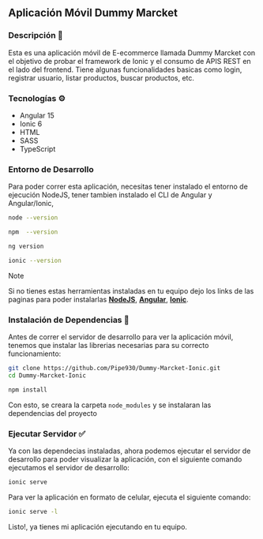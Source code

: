 ## Aplicación Móvil Dummy Marcket 

### Descripción 📄

Esta es una aplicación móvil de E-ecommerce llamada Dummy Marcket con el objetivo de probar el framework de Ionic y el consumo de APIS REST en el lado del frontend. Tiene algunas funcionalidades basicas como login, registrar usuario, listar productos, buscar productos, etc.

### Tecnologías ⚙️

- Angular 15
- Ionic 6
- HTML
- SASS
- TypeScript

### Entorno de Desarrollo

Para poder correr esta aplicación, necesitas tener instalado el entorno de ejecución NodeJS, tener tambien instalado el CLI de Angular y Angular/Ionic,

```bash
node --version

npm  --version

ng version

ionic --version
```

> [!NOTE]
> Si no tienes estas herramientas instaladas en tu equipo dejo los links de las paginas para poder instalarlas **[NodeJS](https://nodejs.org/en/download/prebuilt-installer/current)**, **[Angular](https://angular.dev/installation)**, **[Ionic](https://ionicframework.com/docs/intro/cli)**.

### Instalación de Dependencias 📁

Antes de correr el servidor de desarrollo para ver la aplicación móvil, tenemos que instalar las librerias necesarias para su correcto funcionamiento:

```bash
git clone https://github.com/Pipe930/Dummy-Marcket-Ionic.git
cd Dummy-Marcket-Ionic

npm install
```

Con esto, se creara la carpeta `node_modules` y se instalaran las dependencias del proyecto

### Ejecutar Servidor ✅

Ya con las dependecias instaladas, ahora podemos ejecutar el servidor de desarrollo para poder visualizar la aplicación, con el siguiente comando ejecutamos el servidor de desarrollo:

```bash
ionic serve
```

Para ver la aplicación en formato de celular, ejecuta el siguiente comando:

```bash
ionic serve -l
```

Listo!, ya tienes mi aplicación ejecutando en tu equipo.
